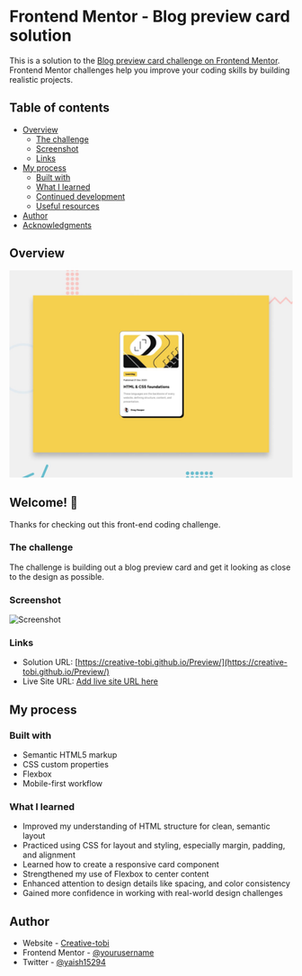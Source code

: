 # Frontend Mentor - Blog preview card solution

This is a solution to the [Blog preview card challenge on Frontend Mentor](https://www.frontendmentor.io/challenges/blog-preview-card-ckPaj01IcS). Frontend Mentor challenges help you improve your coding skills by building realistic projects.

## Table of contents

- [Overview](#overview)
  - [The challenge](#the-challenge)
  - [Screenshot](#screenshot)
  - [Links](#links)
- [My process](#my-process)
  - [Built with](#built-with)
  - [What I learned](#what-i-learned)
  - [Continued development](#continued-development)
  - [Useful resources](#useful-resources)
- [Author](#author)
- [Acknowledgments](#acknowledgments)

## Overview

![Design preview for the Blog preview card coding challenge](./preview.jpg)

## Welcome! 👋

Thanks for checking out this front-end coding challenge.

### The challenge

The challenge is building out a blog preview card and get it looking as close to the design as possible.

### Screenshot

![Screenshot](./images/Screenshot.jpeg)

### Links

- Solution URL: [https://creative-tobi.github.io/Preview/](https://creative-tobi.github.io/Preview/)
- Live Site URL: [Add live site URL here](https://your-live-site-url.com)

## My process

### Built with

- Semantic HTML5 markup
- CSS custom properties
- Flexbox
- Mobile-first workflow

### What I learned

- Improved my understanding of HTML structure for clean, semantic layout
- Practiced using CSS for layout and styling, especially margin, padding, and alignment
- Learned how to create a responsive card component
- Strengthened my use of Flexbox to center content
- Enhanced attention to design details like  spacing, and color consistency
- Gained more confidence in working with real-world design challenges



## Author

- Website - [Creative-tobi](https://www.your-site.com)
- Frontend Mentor - [@yourusername](https://www.frontendmentor.io/profile/Creative-tobi)
- Twitter - [@yaish15294](https://x.com/aish15294)

